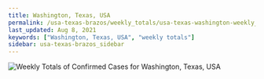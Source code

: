 ```yaml
---
title: Washington, Texas, USA
permalink: /usa-texas-brazos/weekly_totals/usa-texas-washington-weekly_totals.html
last_updated: Aug 8, 2021
keywords: ["Washington, Texas, USA", "weekly totals"]
sidebar: usa-texas-brazos_sidebar
---
```


![Weekly Totals of Confirmed Cases for Washington, Texas, USA](/covid_tracker/images/graphs/usa-texas-washington-weekly_totals_graph.png)
